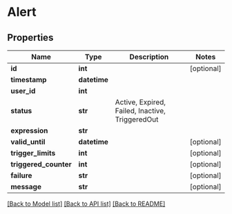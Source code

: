 # Alert

## Properties
Name | Type | Description | Notes
------------ | ------------- | ------------- | -------------
**id** | **int** |  | [optional] 
**timestamp** | **datetime** |  | 
**user_id** | **int** |  | 
**status** | **str** | Active, Expired, Failed, Inactive, TriggeredOut | 
**expression** | **str** |  | 
**valid_until** | **datetime** |  | [optional] 
**trigger_limits** | **int** |  | [optional] 
**triggered_counter** | **int** |  | [optional] 
**failure** | **str** |  | [optional] 
**message** | **str** |  | [optional] 

[[Back to Model list]](../README.md#documentation-for-models) [[Back to API list]](../README.md#documentation-for-api-endpoints) [[Back to README]](../README.md)

